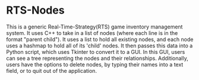 # RTS-Nodes

This is a generic Real-Time-Strategy(RTS) game inventory management system. It uses C++ to take in a list of nodes (where each line is in the format "parent child"). It uses a list to hold all existing nodes, and each node uses a hashmap to hold all of its 'child' nodes. It then passes this data into a Python script, which uses Tkinter to convert it to a GUI. In this GUI, users can see a tree representing the nodes and their relationships. Additionally, users have the options to delete nodes, by typing their names into a text field, or to quit out of the application.
